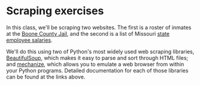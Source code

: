 # Scraping exercises

In this class, we'll be scraping two websites. The first is a roster of inmates at the [Boone County Jail](http://www.showmeboone.com/sheriff/JailResidents/JailResidents.asp), and the second is a list of Missouri [state employee salaries](http://mapyourtaxes.mo.gov/MAP/Employees/Employee/SearchResults.aspx?last=%25&first=%25&year=2013&agency=931).

We'll do this using two of Python's most widely used web scraping libraries, [BeautifulSoup](http://www.crummy.com/software/BeautifulSoup/), which makes it easy to parse and sort through HTML files; and [mechanize](http://wwwsearch.sourceforge.net/mechanize/), which allows you to emulate a web browser from within your Python programs. Detailed documentation for each of those libraries can be found at the links above.

